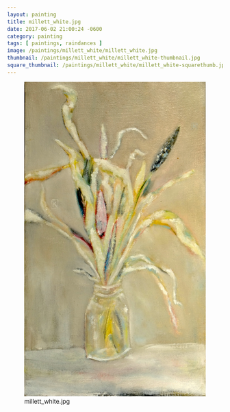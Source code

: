 ```yaml
---
layout: painting
title: millett_white.jpg
date: 2017-06-02 21:00:24 -0600
category: painting
tags: [ paintings, raindances ]
image: /paintings/millett_white/millett_white.jpg
thumbnail: /paintings/millett_white/millett_white-thumbnail.jpg
square_thumbnail: /paintings/millett_white/millett_white-squarethumb.jpg
---
```


<figure class="fullwidth"><img src="/paintings/millett_white/millett_white.jpg" alt="A painting titled: millett_white.jpg by painter Kyle Cunningham" /><figcaption>millett_white.jpg</figcaption></figure>
